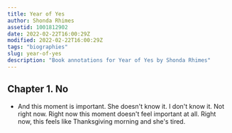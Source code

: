 ```yaml
---
title: Year of Yes
author: Shonda Rhimes
assetid: 1001812902
date: 2022-02-22T16:00:29Z
modified: 2022-02-22T16:00:29Z
tags: "biographies"
slug: year-of-yes
description: "Book annotations for Year of Yes by Shonda Rhimes"
---
```


## Chapter 1. No

*  And this moment is important.
   She doesn't know it. I don't know it. Not right now. Right now this moment doesn't feel important at all. Right now, this feels like Thanksgiving morning and she's tired.

